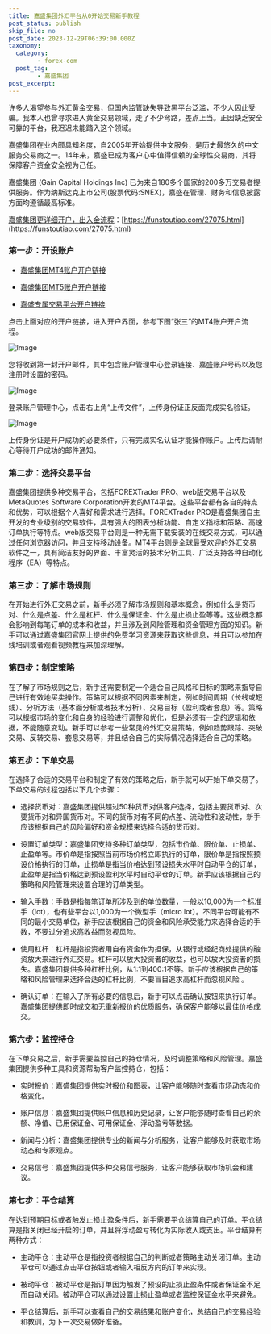 ```yaml
---
title: 嘉盛集团外汇平台从0开始交易新手教程
post_status: publish
skip_file: no
post_date: 2023-12-29T06:39:00.000Z
taxonomy:
  category:
        - forex-com
  post_tag:
        - 嘉盛集团
post_excerpt: 
---
```

许多人渴望参与外汇黄金交易，但国内监管缺失导致黑平台泛滥，不少人因此受骗。我本人也曾寻求进入黄金交易领域，走了不少弯路，差点上当。正因缺乏安全可靠的平台，我迟迟未能踏入这个领域。

嘉盛集团在业内颇具知名度，自2005年开始提供中文服务，是历史最悠久的中文服务交易商之一。14年来，嘉盛已成为客户心中值得信赖的全球性交易商，其将保障客户资金安全视为己任。

嘉盛集团 (Gain Capital Holdings Inc) 已为来自180多个国家的200多万交易者提供服务。作为纳斯达克上市公司(股票代码:SNEX)，嘉盛在管理、财务和信息披露方面均遵循最高标准。

[嘉盛集团更详细开户，出入金流程](https://funstoutiao.com/27075.html)：[https://funstoutiao.com/27075.html](https://funstoutiao.com/27075.html)

### 第一步：开设账户

* [嘉盛集团MT4账户开户链接](https://s.ssgg.net/jsmt4)

* [嘉盛集团MT5账户开户链接](https://s.ssgg.net/jsmt5)

* [嘉盛专属交易平台开户链接](https://s.ssgg.net/js)

点击上面对应的开户链接，进入开户界面，参考下图“张三”的MT4账户开户流程。

![Image](https://prod-files-secure.s3.us-west-2.amazonaws.com/39ed1227-6d7d-4570-be36-9ccd4a2c4241/7a167aea-686b-400d-af59-4e18eb607a40/640.png?X-Amz-Algorithm=AWS4-HMAC-SHA256&X-Amz-Content-Sha256=UNSIGNED-PAYLOAD&X-Amz-Credential=ASIAZI2LB46657OVZI4N%2F20251002%2Fus-west-2%2Fs3%2Faws4_request&X-Amz-Date=20251002T041310Z&X-Amz-Expires=3600&X-Amz-Security-Token=IQoJb3JpZ2luX2VjEIz%2F%2F%2F%2F%2F%2F%2F%2F%2F%2FwEaCXVzLXdlc3QtMiJGMEQCIEynlPJkewU4KL1gdhMsg4YI1RC%2BpI9pzKNplLndo5CVAiAFIDPKTjPxR2QrGh8dgJvcJQxwbg9AFAka6Gh0eg4lQyr%2FAwgkEAAaDDYzNzQyMzE4MzgwNSIM8b1gx2vf9g%2BgAjENKtwDLljmahGaoVE%2FiM4JRfR27mlY2DxqSQQjtzObEfyws1txe11na1oyLS6rdZ81dU6mUnkoZUvjXI0JDsMRaqrC1qyemol6F26RgdRYQC8SXlWtNeSI3hYpkimNRP%2FdBHAzXwKSHJK0cwLqyH1MrHOPwllDENEjhnNnrGLiDqU5EKam2Vd%2BvaGOx%2B6AKuGpIzUB4oMmHpydXYDkZZucRSj5YbCVd7o74vB8Cd8x%2BF8Uzrw9XCHrmbOB%2B%2FQ5F3lloUXAeBbNiYU9g1g51uTvUk3tG4B3A2LfxjYqD6DZE6Z6fx7FXYBdpIqohtPXMHjJs2NTNb1UZmJRIcQmyGiR89jBuEzeMAwlUqD3wFteLRqGvBe1OOYuzCHAQWsPz%2Bh4rAFqu8OTMpdFFZWG%2BifDOsdTMjALmwtwAfkiimvdBcoM0UzIWAGJb22dMqdaIf6sH6IZJ9xCxA%2Ft6GEJ1%2BBDI4tlurRRHokZEUa0H%2BVcaAVSK2g0QZeyOsI%2FygJTLnS8WifFuN8sd70aUwyOC3MR2c1CvXl9xtm0i9VBCswCk374d18OsZWOg0AIVjpML22Ucwp1R77mh%2B9RcrNG0JCkQO%2BQzXziwXjQCr7LxXueARVp9R%2BCO18X46BitYfg2vQwzt73xgY6pgFKWCRQHLnNi%2F0X%2Fbv0zh19ElsOOx2FyIvarzmd37v4wNZCBDrDbhB1tQ73EmD5ZAZ6AVseCYdJ0oiH4VFCfeVnRRIISfPrTuKeWxT0vK8traWz9OlrRlUAKAuFQ4VQpOKh4wDbu2u%2B1j5iSoOkd%2FTGSpTVJcEJBm%2BKfEg%2BBY4qIC2DYp3ymtOwJey8tsO0efuGeGR4wyiLbWaT28%2F5EsSyxePTqKd2&X-Amz-Signature=37040b8637f82ecc8b7a490e91d4388e38fc341b67904788f414d803b86b1f87&X-Amz-SignedHeaders=host&x-amz-checksum-mode=ENABLED&x-id=GetObject)

您将收到第一封开户邮件，其中包含账户管理中心登录链接、嘉盛账户号码以及您注册时设置的密码。

![Image](https://prod-files-secure.s3.us-west-2.amazonaws.com/39ed1227-6d7d-4570-be36-9ccd4a2c4241/eaa1c6b3-2877-4284-a0e1-530e222c27fb/image.png?X-Amz-Algorithm=AWS4-HMAC-SHA256&X-Amz-Content-Sha256=UNSIGNED-PAYLOAD&X-Amz-Credential=ASIAZI2LB46657OVZI4N%2F20251002%2Fus-west-2%2Fs3%2Faws4_request&X-Amz-Date=20251002T041310Z&X-Amz-Expires=3600&X-Amz-Security-Token=IQoJb3JpZ2luX2VjEIz%2F%2F%2F%2F%2F%2F%2F%2F%2F%2FwEaCXVzLXdlc3QtMiJGMEQCIEynlPJkewU4KL1gdhMsg4YI1RC%2BpI9pzKNplLndo5CVAiAFIDPKTjPxR2QrGh8dgJvcJQxwbg9AFAka6Gh0eg4lQyr%2FAwgkEAAaDDYzNzQyMzE4MzgwNSIM8b1gx2vf9g%2BgAjENKtwDLljmahGaoVE%2FiM4JRfR27mlY2DxqSQQjtzObEfyws1txe11na1oyLS6rdZ81dU6mUnkoZUvjXI0JDsMRaqrC1qyemol6F26RgdRYQC8SXlWtNeSI3hYpkimNRP%2FdBHAzXwKSHJK0cwLqyH1MrHOPwllDENEjhnNnrGLiDqU5EKam2Vd%2BvaGOx%2B6AKuGpIzUB4oMmHpydXYDkZZucRSj5YbCVd7o74vB8Cd8x%2BF8Uzrw9XCHrmbOB%2B%2FQ5F3lloUXAeBbNiYU9g1g51uTvUk3tG4B3A2LfxjYqD6DZE6Z6fx7FXYBdpIqohtPXMHjJs2NTNb1UZmJRIcQmyGiR89jBuEzeMAwlUqD3wFteLRqGvBe1OOYuzCHAQWsPz%2Bh4rAFqu8OTMpdFFZWG%2BifDOsdTMjALmwtwAfkiimvdBcoM0UzIWAGJb22dMqdaIf6sH6IZJ9xCxA%2Ft6GEJ1%2BBDI4tlurRRHokZEUa0H%2BVcaAVSK2g0QZeyOsI%2FygJTLnS8WifFuN8sd70aUwyOC3MR2c1CvXl9xtm0i9VBCswCk374d18OsZWOg0AIVjpML22Ucwp1R77mh%2B9RcrNG0JCkQO%2BQzXziwXjQCr7LxXueARVp9R%2BCO18X46BitYfg2vQwzt73xgY6pgFKWCRQHLnNi%2F0X%2Fbv0zh19ElsOOx2FyIvarzmd37v4wNZCBDrDbhB1tQ73EmD5ZAZ6AVseCYdJ0oiH4VFCfeVnRRIISfPrTuKeWxT0vK8traWz9OlrRlUAKAuFQ4VQpOKh4wDbu2u%2B1j5iSoOkd%2FTGSpTVJcEJBm%2BKfEg%2BBY4qIC2DYp3ymtOwJey8tsO0efuGeGR4wyiLbWaT28%2F5EsSyxePTqKd2&X-Amz-Signature=bac7072bcc8423a02a559810f88a0a304cd004fa746ade5a1c68ae6b02c541b1&X-Amz-SignedHeaders=host&x-amz-checksum-mode=ENABLED&x-id=GetObject)

登录账户管理中心，点击右上角“上传文件”，上传身份证正反面完成实名验证。

![Image](https://prod-files-secure.s3.us-west-2.amazonaws.com/39ed1227-6d7d-4570-be36-9ccd4a2c4241/54090639-09fc-46b4-a135-e0289f707147/image.png?X-Amz-Algorithm=AWS4-HMAC-SHA256&X-Amz-Content-Sha256=UNSIGNED-PAYLOAD&X-Amz-Credential=ASIAZI2LB46657OVZI4N%2F20251002%2Fus-west-2%2Fs3%2Faws4_request&X-Amz-Date=20251002T041310Z&X-Amz-Expires=3600&X-Amz-Security-Token=IQoJb3JpZ2luX2VjEIz%2F%2F%2F%2F%2F%2F%2F%2F%2F%2FwEaCXVzLXdlc3QtMiJGMEQCIEynlPJkewU4KL1gdhMsg4YI1RC%2BpI9pzKNplLndo5CVAiAFIDPKTjPxR2QrGh8dgJvcJQxwbg9AFAka6Gh0eg4lQyr%2FAwgkEAAaDDYzNzQyMzE4MzgwNSIM8b1gx2vf9g%2BgAjENKtwDLljmahGaoVE%2FiM4JRfR27mlY2DxqSQQjtzObEfyws1txe11na1oyLS6rdZ81dU6mUnkoZUvjXI0JDsMRaqrC1qyemol6F26RgdRYQC8SXlWtNeSI3hYpkimNRP%2FdBHAzXwKSHJK0cwLqyH1MrHOPwllDENEjhnNnrGLiDqU5EKam2Vd%2BvaGOx%2B6AKuGpIzUB4oMmHpydXYDkZZucRSj5YbCVd7o74vB8Cd8x%2BF8Uzrw9XCHrmbOB%2B%2FQ5F3lloUXAeBbNiYU9g1g51uTvUk3tG4B3A2LfxjYqD6DZE6Z6fx7FXYBdpIqohtPXMHjJs2NTNb1UZmJRIcQmyGiR89jBuEzeMAwlUqD3wFteLRqGvBe1OOYuzCHAQWsPz%2Bh4rAFqu8OTMpdFFZWG%2BifDOsdTMjALmwtwAfkiimvdBcoM0UzIWAGJb22dMqdaIf6sH6IZJ9xCxA%2Ft6GEJ1%2BBDI4tlurRRHokZEUa0H%2BVcaAVSK2g0QZeyOsI%2FygJTLnS8WifFuN8sd70aUwyOC3MR2c1CvXl9xtm0i9VBCswCk374d18OsZWOg0AIVjpML22Ucwp1R77mh%2B9RcrNG0JCkQO%2BQzXziwXjQCr7LxXueARVp9R%2BCO18X46BitYfg2vQwzt73xgY6pgFKWCRQHLnNi%2F0X%2Fbv0zh19ElsOOx2FyIvarzmd37v4wNZCBDrDbhB1tQ73EmD5ZAZ6AVseCYdJ0oiH4VFCfeVnRRIISfPrTuKeWxT0vK8traWz9OlrRlUAKAuFQ4VQpOKh4wDbu2u%2B1j5iSoOkd%2FTGSpTVJcEJBm%2BKfEg%2BBY4qIC2DYp3ymtOwJey8tsO0efuGeGR4wyiLbWaT28%2F5EsSyxePTqKd2&X-Amz-Signature=4f394fed911d87085f9e84900bd6ddf76bef495a959b8732dbd40e421c2aa986&X-Amz-SignedHeaders=host&x-amz-checksum-mode=ENABLED&x-id=GetObject)

上传身份证是开户成功的必要条件，只有完成实名认证才能操作账户。上传后请耐心等待开户成功的邮件通知。

### 第二步：选择交易平台

嘉盛集团提供多种交易平台，包括FOREXTrader PRO、web版交易平台以及MetaQuotes Software Corporation开发的MT4平台。这些平台都有各自的特点和优势，可以根据个人喜好和需求进行选择。FOREXTrader PRO是嘉盛集团自主开发的专业级别的交易软件，具有强大的图表分析功能、自定义指标和策略、高速订单执行等特点。web版交易平台则是一种无需下载安装的在线交易方式，可以通过任何浏览器访问，并且支持移动设备。MT4平台则是全球最受欢迎的外汇交易软件之一，具有简洁友好的界面、丰富灵活的技术分析工具、广泛支持各种自动化程序（EA）等特点。

### 第三步：了解市场规则

在开始进行外汇交易之前，新手必须了解市场规则和基本概念，例如什么是货币对、什么是点差、什么是杠杆、什么是保证金、什么是止损止盈等等。这些概念都会影响到每笔订单的成本和收益，并且涉及到风险管理和资金管理方面的知识。新手可以通过嘉盛集团官网上提供的免费学习资源来获取这些信息，并且可以参加在线培训或者观看视频教程来加深理解。

### 第四步：制定策略

在了解了市场规则之后，新手还需要制定一个适合自己风格和目标的策略来指导自己进行有效地买卖操作。策略可以根据不同因素来制定，例如时间周期（长线或短线）、分析方法（基本面分析或者技术分析）、交易目标（盈利或者套息）等。策略可以根据市场的变化和自身的经验进行调整和优化，但是必须有一定的逻辑和依据，不能随意变动。新手可以参考一些常见的外汇交易策略，例如趋势跟踪、突破交易、反转交易、套息交易等，并且结合自己的实际情况选择适合自己的策略。

### 第五步：下单交易

在选择了合适的交易平台和制定了有效的策略之后，新手就可以开始下单交易了。下单交易的过程包括以下几个步骤：

* 选择货币对：嘉盛集团提供超过50种货币对供客户选择，包括主要货币对、次要货币对和异国货币对。不同的货币对有不同的点差、流动性和波动性，新手应该根据自己的风险偏好和资金规模来选择合适的货币对。

* 设置订单类型：嘉盛集团支持多种订单类型，包括市价单、限价单、止损单、止盈单等。市价单是指按照当前市场价格立即执行的订单，限价单是指按照预设价格执行的订单，止损单是指当价格达到预设损失水平时自动平仓的订单，止盈单是指当价格达到预设盈利水平时自动平仓的订单。新手应该根据自己的策略和风险管理来设置合理的订单类型。

* 输入手数：手数是指每笔订单所涉及到的单位数量，一般以10,000为一个标准手（lot），也有些平台以1,000为一个微型手（micro lot）。不同平台可能有不同的最小交易单位，新手应该根据自己的资金和风险承受能力来选择合适的手数，不要过分追求高收益而忽视风险。

* 使用杠杆：杠杆是指投资者用自有资金作为担保，从银行或经纪商处提供的融资放大来进行外汇交易。杠杆可以放大投资者的收益，也可以放大投资者的损失。嘉盛集团提供多种杠杆比例，从1:1到400:1不等。新手应该根据自己的策略和风险管理来选择合适的杠杆比例，不要盲目追求高杠杆而忽视风险 。

* 确认订单：在输入了所有必要的信息后，新手可以点击确认按钮来执行订单。嘉盛集团提供即时成交和无重新报价的优质服务，确保客户能够以最佳价格成交。

### 第六步：监控持仓

在下单交易之后，新手需要监控自己的持仓情况，及时调整策略和风险管理。嘉盛集团提供多种工具和资源帮助客户监控持仓，包括：

* 实时报价：嘉盛集团提供实时报价和图表，让客户能够随时查看市场动态和价格变化。

* 账户信息：嘉盛集团提供账户信息和历史记录，让客户能够随时查看自己的余额、净值、已用保证金、可用保证金、浮动盈亏等数据。

* 新闻与分析：嘉盛集团提供专业的新闻与分析服务，让客户能够及时获取市场动态和专家观点。

* 交易信号：嘉盛集团提供多种交易信号服务，让客户能够获取市场机会和建议。

### 第七步：平仓结算

在达到预期目标或者触发止损止盈条件后，新手需要平仓结算自己的订单。平仓结算是指关闭已经开启的订单，并且将浮动盈亏转化为实际收入或支出。平仓结算有两种方式：

* 主动平仓：主动平仓是指投资者根据自己的判断或者策略主动关闭订单。主动平仓可以通过点击平仓按钮或者输入相反方向的订单来实现。

* 被动平仓：被动平仓是指订单因为触发了预设的止损止盈条件或者保证金不足而自动关闭。被动平仓可以通过设置止损止盈单或者监控保证金水平来避免。

* 平仓结算后，新手可以查看自己的交易结果和账户变化，总结自己的交易经验和教训，为下一次交易做好准备。